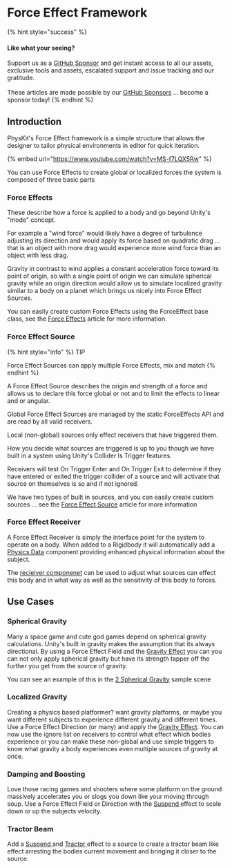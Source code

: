 # Force Effect Framework

{% hint style="success" %}
#### Like what your seeing?

Support us as a [GitHub Sponsor](../../../where-to-buy/become-a-sponsor.md) and get instant access to all our assets, exclusive tools and assets, escalated support and issue tracking and our gratitude.\
\
These articles are made possible by our [GitHub Sponsors](../../../where-to-buy/become-a-sponsor.md) ... become a sponsor today!
{% endhint %}

## Introduction

PhysKit's Force Effect framework is a simple structure that allows the designer to tailor physical environments in editor for quick iteration.

{% embed url="https://www.youtube.com/watch?v=MS-f7LQX5Rw" %}

You can use Force Effects to create global or localized forces the system is composed of three basic parts

### Force Effects

These describe how a force is applied to a body and go beyond Unity's "mode" concept.&#x20;

For example a "wind force" would likely have a degree of turbulence adjusting its direction and would apply its force based on quadratic drag ... that is an object with more drag would experience more wind force than an object with less drag.&#x20;

Gravity in contrast to wind applies a constant acceleration force toward its point of origin, so with a single point of origin we can simulate spherical gravity while an origin direction would allow us to simulate localized gravity similar to a body on a planet which brings us nicely into Force Effect Sources.

You can easily create custom Force Effects using the ForceEffect base class, see the [Force Effects](../api/force-effects.md) article for more information.

### Force Effect Source

{% hint style="info" %}
TIP

Force Effect Sources can apply multiple Force Effects, mix and match
{% endhint %}

A Force Effect Source describes the origin and strength of a force and allows us to declare this force global or not and to limit the effects to linear and or angular.&#x20;

Global Force Effect Sources are managed by the static ForceEffects API and are read by all valid receivers.&#x20;

Local (non-global) sources only effect receivers that have triggered them.&#x20;

How you decide what sources are triggered is up to you though we have built in a system using Unity's Collider Is Trigger features.&#x20;

Receivers will test On Trigger Enter and On Trigger Exit to determine if they have entered or exited the trigger collider of a source and will activate that source on themselves is so and if not ignored.

We have two types of built in sources, and you can easily create custom sources ... see the [Force Effect Source](../components/force-effect-source/) article for more information

### Force Effect Receiver

A Force Effect Receiver is simply the interface point for the system to operate on a body. When added to a Rigidbody it will automatically add a [Physics Data](../components/physics-data.md) component providing enhanced physical information about the subject.

The [recieiver componenet](../components/force-effect-reciever.md) can be used to adjust what sources can effect this body and in what way as well as the sensitivity of this body to forces.

## Use Cases

### Spherical Gravity

Many a space game and cute god games depend on spherical gravity calculations. Unity's built in gravity makes the assumption that its always directional. By using a Force Effect Field and the [Gravity Effect](../objects/force-effect/gravity-effect.md) you can you can not only apply spherical gravity but have its strength tapper off the further you get from the source of gravity.

You can see an example of this in the [2 Spherical Gravity](../sample-scenes/2-spherical-gravity.md) sample scene

### Localized Gravity

Creating a physics based platformer? want gravity platforms, or maybe you want different subjects to experience different gravity and different times. Use a Force Effect Direction (or many) and apply the [Gravity Effect](../objects/force-effect/gravity-effect.md). You can now use the ignore list on receivers to control what effect which bodies experience or you can make these non-global and use simple triggers to know what gravity a body experiences even multiple sources of gravity at once.

### Damping and Boosting

Love those racing games and shooters where some platform on the ground massively accelerates you or slogs you down like your moving through soup. Use a Force Effect Field or Direction with the [Suspend ](../objects/force-effect/suspend-effect.md)effect to scale down or up the subjects velocity.

### Tractor Beam

Add a [Suspend ](../objects/force-effect/suspend-effect.md)and [Tractor ](../objects/force-effect/tractor-effect.md)effect to a source to create a tractor beam like effect arresting the bodies current movement and bringing it closer to the source.
